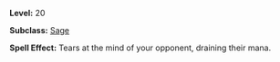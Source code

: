 <!-- TITLE: Spell: Mana Sieve -->
<!-- SUBTITLE:  -->

**Level:** 20

**Subclass:** [Sage](sage)

**Spell Effect:** Tears at the mind of your opponent, draining their mana.